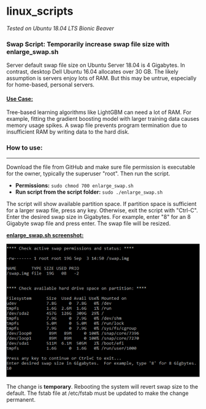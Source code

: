 # linux_scripts
*Tested on Ubuntu 18.04 LTS Bionic Beaver*

### Swap Script: Temporarily increase swap file size with enlarge_swap.sh

Server default swap file size on Ubuntu Server 18.04 is 4 Gigabytes.  In contrast, desktop Dell Ubuntu 16.04 allocates
over 30 GB.  The likely assumption is servers enjoy lots of RAM.  But this may be untrue, especially for home-based,
personal servers.

#### <ins>Use Case:</ins>
Tree-based learning algorithms like LightGBM can need a lot of RAM.  For example, fitting the gradient boosting
model with larger training data causes memory usage spikes.  A swap file prevents program termination due to 
insufficient RAM by writing data to the hard disk.

### How to use:
***
Download the file from GitHub and make sure file permission is executable for the owner, typically the superuser "root".
Then run the script.

* **Permissions:** `sudo chmod 700 enlarge_swap.sh`
* **Run script from the script folder:** `sudo ./enlarge_swap.sh`

The script will show available partition space.  If partition space is sufficient for a larger swap file, press any key.
Otherwise, exit the script with "Ctrl-C".  Enter the desired swap size in Gigabytes.  For example, enter "8" for an
8 Gigabyte swap file and press enter.  The swap file will be resized.

<ins>**enlarge_swap.sh screenshot:**</ins>

![Alt text](images/enlarge-swap-pic.PNG)

The change is **temporary**.  Rebooting the system will revert swap size to the default.  The fstab file at /etc/fstab must be
updated to make the change permanent.
